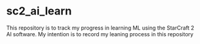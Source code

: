 # sc2_ai_learn
This repository is to track my progress in learning ML using the StarCraft 2 AI software.  My intention is to record my leaning process in this repository

